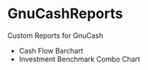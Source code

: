 # GnuCashReports
Custom Reports for GnuCash

* Cash Flow Barchart
* Investment Benchmark Combo Chart
